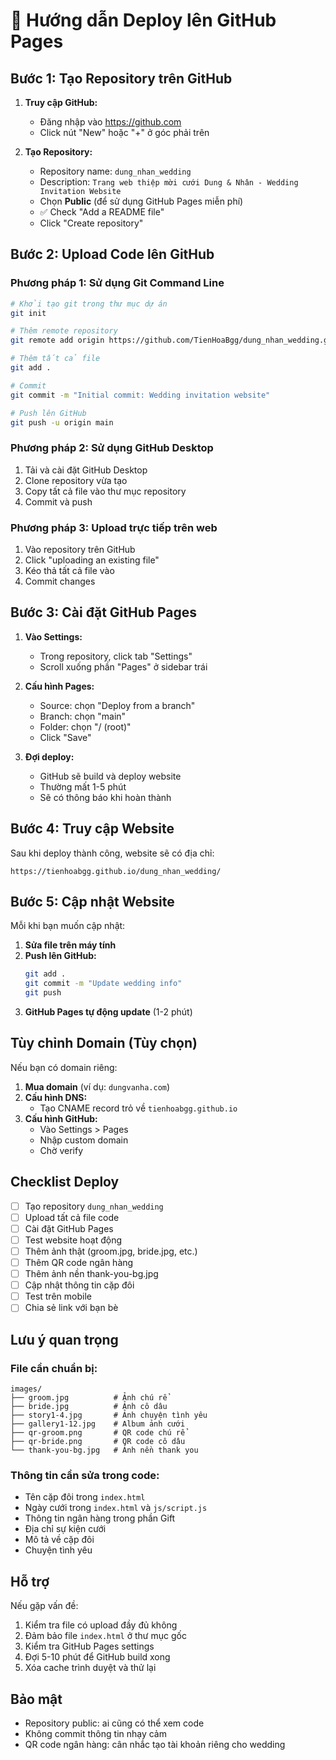 # 🚀 Hướng dẫn Deploy lên GitHub Pages

## Bước 1: Tạo Repository trên GitHub

1. **Truy cập GitHub:**
   - Đăng nhập vào https://github.com
   - Click nút "New" hoặc "+" ở góc phải trên

2. **Tạo Repository:**
   - Repository name: `dung_nhan_wedding`
   - Description: `Trang web thiệp mời cưới Dung & Nhân - Wedding Invitation Website`
   - Chọn **Public** (để sử dụng GitHub Pages miễn phí)
   - ✅ Check "Add a README file"
   - Click "Create repository"

## Bước 2: Upload Code lên GitHub

### Phương pháp 1: Sử dụng Git Command Line

```bash
# Khởi tạo git trong thư mục dự án
git init

# Thêm remote repository
git remote add origin https://github.com/TienHoaBgg/dung_nhan_wedding.git

# Thêm tất cả file
git add .

# Commit
git commit -m "Initial commit: Wedding invitation website"

# Push lên GitHub
git push -u origin main
```

### Phương pháp 2: Sử dụng GitHub Desktop

1. Tải và cài đặt GitHub Desktop
2. Clone repository vừa tạo
3. Copy tất cả file vào thư mục repository
4. Commit và push

### Phương pháp 3: Upload trực tiếp trên web

1. Vào repository trên GitHub
2. Click "uploading an existing file"
3. Kéo thả tất cả file vào
4. Commit changes

## Bước 3: Cài đặt GitHub Pages

1. **Vào Settings:**
   - Trong repository, click tab "Settings"
   - Scroll xuống phần "Pages" ở sidebar trái

2. **Cấu hình Pages:**
   - Source: chọn "Deploy from a branch"
   - Branch: chọn "main" 
   - Folder: chọn "/ (root)"
   - Click "Save"

3. **Đợi deploy:**
   - GitHub sẽ build và deploy website
   - Thường mất 1-5 phút
   - Sẽ có thông báo khi hoàn thành

## Bước 4: Truy cập Website

Sau khi deploy thành công, website sẽ có địa chỉ:
```
https://tienhoabgg.github.io/dung_nhan_wedding/
```

## Bước 5: Cập nhật Website

Mỗi khi bạn muốn cập nhật:

1. **Sửa file trên máy tính**
2. **Push lên GitHub:**
   ```bash
   git add .
   git commit -m "Update wedding info"
   git push
   ```
3. **GitHub Pages tự động update** (1-2 phút)

## Tùy chỉnh Domain (Tùy chọn)

Nếu bạn có domain riêng:

1. **Mua domain** (ví dụ: `dungvanha.com`)
2. **Cấu hình DNS:**
   - Tạo CNAME record trỏ về `tienhoabgg.github.io`
3. **Cấu hình GitHub:**
   - Vào Settings > Pages
   - Nhập custom domain
   - Chờ verify

## Checklist Deploy

- [ ] Tạo repository `dung_nhan_wedding`
- [ ] Upload tất cả file code
- [ ] Cài đặt GitHub Pages
- [ ] Test website hoạt động
- [ ] Thêm ảnh thật (groom.jpg, bride.jpg, etc.)
- [ ] Thêm QR code ngân hàng
- [ ] Thêm ảnh nền thank-you-bg.jpg
- [ ] Cập nhật thông tin cặp đôi
- [ ] Test trên mobile
- [ ] Chia sẻ link với bạn bè

## Lưu ý quan trọng

### File cần chuẩn bị:
```
images/
├── groom.jpg          # Ảnh chú rể
├── bride.jpg          # Ảnh cô dâu  
├── story1-4.jpg       # Ảnh chuyện tình yêu
├── gallery1-12.jpg    # Album ảnh cưới
├── qr-groom.png       # QR code chú rể
├── qr-bride.png       # QR code cô dâu
└── thank-you-bg.jpg   # Ảnh nền thank you
```

### Thông tin cần sửa trong code:
- Tên cặp đôi trong `index.html`
- Ngày cưới trong `index.html` và `js/script.js`
- Thông tin ngân hàng trong phần Gift
- Địa chỉ sự kiện cưới
- Mô tả về cặp đôi
- Chuyện tình yêu

## Hỗ trợ

Nếu gặp vấn đề:
1. Kiểm tra file có upload đầy đủ không
2. Đảm bảo file `index.html` ở thư mục gốc
3. Kiểm tra GitHub Pages settings
4. Đợi 5-10 phút để GitHub build xong
5. Xóa cache trình duyệt và thử lại

## Bảo mật

- Repository public: ai cũng có thể xem code
- Không commit thông tin nhạy cảm
- QR code ngân hàng: cân nhắc tạo tài khoản riêng cho wedding
